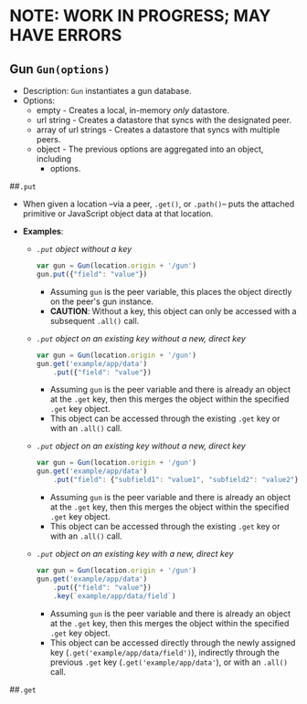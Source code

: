 # NOTE: WORK IN PROGRESS; MAY HAVE ERRORS

## **Gun** `Gun(options)`  
  - Description: `Gun` instantiates a gun database.
  - Options:
     - empty - Creates a local, in-memory *only* datastore.
     - url string - Creates a datastore that syncs with the designated peer.
     - array of url strings -  Creates a datastore that syncs with multiple peers.
     - object - The previous options are aggregated into an object, including
        - options.


##`.put`
 - When given a location –via a peer, `.get()`, or `.path()`– puts the attached primitive or JavaScript object data at that location.

 - **Examples**:  
   - _`.put` object without a key_

     ```javascript  
     var gun = Gun(location.origin + '/gun')  
     gun.put({"field": "value"})  
     ```   
     - Assuming `gun` is the peer variable, this places the object directly on the peer's gun instance.  
     - **CAUTION**: Without a key, this object can only be accessed with a subsequent `.all()` call.    

   - _`.put` object on an existing key without a new, direct key_

     ```javascript  
     var gun = Gun(location.origin + '/gun')  
     gun.get('example/app/data')  
         .put({"field": "value"})  
     ```  
     - Assuming `gun` is the peer variable and there is already an object at the `.get` key, then this merges the object within the specified `.get` key object.  
     - This object can be accessed through the existing `.get` key or with an `.all()` call.

   - _`.put` object on an existing key without a new, direct key_

     ```javascript  
     var gun = Gun(location.origin + '/gun')  
     gun.get('example/app/data')  
         .put("field": {"subfield1": "value1", "subfield2": "value2"})  
     ```  
     - Assuming `gun` is the peer variable and there is already an object at the `.get` key, then this merges the object within the specified `.get` key object.  
     - This object can be accessed through the existing `.get` key or with an `.all()` call.

   - _`.put` object on an existing key with a new, direct key_

     ```javascript  
     var gun = Gun(location.origin + '/gun')  
     gun.get('example/app/data')  
         .put({"field": "value"})  
         .key(`example/app/data/field`)
     ```  
     - Assuming `gun` is the peer variable and there is already an object at the `.get` key, then this merges the object within the specified `.get` key object.  
     - This object can be accessed directly through the newly assigned key (`.get('example/app/data/field')`), indirectly through the previous `.get` key (`.get('example/app/data'`), or with an `.all()` call. 

##`.get`